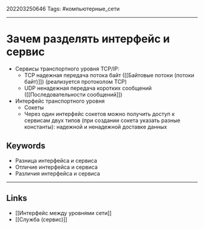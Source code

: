 202203250646
Tags: #компьютерные_сети

---

# Зачем разделять интерфейс и сервис


- Сервисы транспортного уровня TCP/IP:
	- TCP надежная передача потока байт ([[Байтовые потоки (потоки байт)]]) (реализуется протоколом TCP)
	- UDP ненадежная передача коротких сообщений ([[Последовательности сообщений]])
- Интерфейс транспортного уровня
	- Сокеты
	- Через один интерфейс сокетов можно получить доступ к сервисам двух типов (при создании сокета указать разные константы): надежной и ненадежной доставке данных

## Keywords
- Разница интерфейса и сервиса
- Отличие интерфейса и сервиса
- Различия интерфейса и сервиса

---
## Links
- [[Интерфейс между уровнями сети]]
- [[Cлужба (сервис)]]
